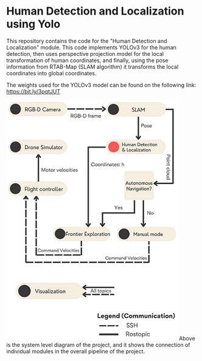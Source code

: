 # Human Detection and Localization using Yolo
This repository contains the code for the "Human Detection and Localization" module. This code implements YOLOv3 for the human detection, then uses perspective projection model for the local transformation of human coordinates, and finally, using the pose information from RTAB-Map (SLAM algorithm) it transforms the local coordinates into global coordinates.  

The weights used for the YOLOv3 model can be found on the following link: https://bit.ly/3pqtJUT

![SystemDiagram](https://github.com/Ali-Rizvi-1/Human-Localization-using-YOLOv3/blob/main/Capstone%20-%20SystemDiagram.png)
Above is the system level diagram of the project, and it shows the connection of individual modules in the overall pipeline of the project.

